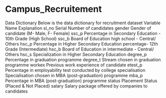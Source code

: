 # Campus_Recruitement
Data Dictionary
Below is the data dictionary for recruitment dataset
Variable Name	Explanation
sl_no	Serial Number of candidates
gender	Gender of candidate (M- Male, F- Female)
ssc_p	Percentage in Secondary Education - 10th Grade (High School)
ssc_b	Board of Education high school - Central/ Others
hsc_p	Percentage in Higher Secondary Education percentage- 12th Grade (Intermediate)
hsc_b	Board of Education in intermediate - Central/ Others
hsc_s	Specialization in Higher Secondary Education
degree_p	Percentage in graduation programme
degree_t	Stream chosen in graduation programme
workex	Previous work experience of candidate
etest_p	Percentage in employability test conducted by college
specialisation	Specialisation chosen in MBA (post-graduation) programme
mba_p	Percentage in MBA (post-graduation) programme
status	Placement Status (Placed & Not Placed)
salary	Salary package offered by companies to candidates
